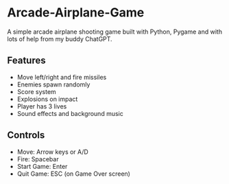 # Arcade-Airplane-Game

A simple arcade airplane shooting game built with Python, Pygame and with lots of help from my buddy ChatGPT.

## Features
- Move left/right and fire missiles
- Enemies spawn randomly
- Score system
- Explosions on impact
- Player has 3 lives
- Sound effects and background music

## Controls
- Move: Arrow keys or A/D
- Fire: Spacebar
- Start Game: Enter
- Quit Game: ESC (on Game Over screen)
